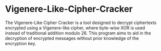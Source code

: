 # Vigenere-Like-Cipher-Cracker
The Vigenere-Like Cipher Cracker is a tool designed to decrypt ciphertexts encrypted using a Vigenere-like cipher, where byte-wise XOR is used instead of traditional addition modulo 26. This program aims to aid in the decryption of encrypted messages without prior knowledge of the encryption key.
